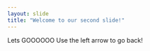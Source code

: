 ```yaml
---
layout: slide
title: "Welcome to our second slide!"
---
```

Lets GOOOOOO
Use the left arrow to go back!
